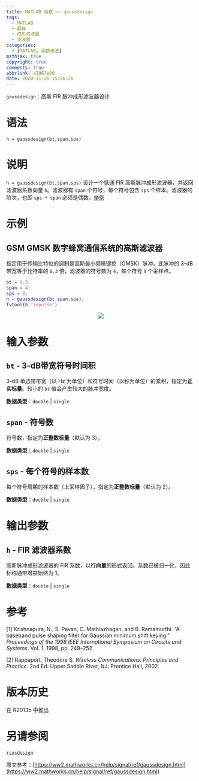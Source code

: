 ```yaml
---
title: MATLAB 函数 —— gaussdesign
tags:
  - MATLAB
  - 翻译
  - 成形滤波器
  - 滤波器
categories:
  - [MATLAB, 函数用法]
mathjax: true
copyright: true
comments: true
abbrlink: a2967b00
date: 2020-11-26 15:56:26
---
```


`gaussdesign`：高斯 FIR 脉冲成形滤波器设计

# 语法

`h = gaussdesign(bt,span,sps)`

<!-- more -->

# 说明

`h = gaussdesign(bt,span,sps)` 设计一个低通 FIR 高斯脉冲成形滤波器，并返回滤波器系数向量 `h`。滤波器有 `span` 个符号，每个符号包含 `sps` 个样本。滤波器的阶次，也即 `sps * span` 必须是偶数。[举例](#Examples-01)

# 示例

## GSM GMSK 数字蜂窝通信系统的高斯滤波器<a name="Examples-01"></a>

指定用于传输比特位的调制是高斯最小频移键控（GMSK）脉冲。此脉冲的 3-dB 带宽等于比特率的 `0.3` 倍，滤波器的符号数为 `4`，每个符号 `8` 个采样点。

``` matlab
bt = 0.3;
span = 4;
sps = 8;
h = gaussdesign(bt,span,sps);
fvtool(h,'impulse')
```

<div align="center">
  <img src="https://josh-blog-1257563604.cos.ap-beijing.myqcloud.com/img/2020-11-26-matlab-gaussdesign/2020-11-26-matlab-gaussdesign-010-GaussianFilterForAGSMGMSKDigitalCellularCommunicationSysExample-01.png?imageMogr2/thumbnail/!100p|watermark/2/text/QEpvc2ggR2Fv/fontsize/15/dissolve/60/gravity/southeast/dx/5/dy/5"/>
</div>

# 输入参数

## `bt` - 3-dB带宽符号时间积

3-dB 单边带带宽（以 Hz 为单位）和符号时间（以秒为单位）的乘积，指定为**正实标量**。较小的 `bt` 值会产生较大的脉冲宽度。

**数据类型**：`double` | `single`

## `span` - 符号数

符号数，指定为**正整数标量**（默认为 3）。

**数据类型**：`double` | `single`

## `sps` - 每个符号的样本数

每个符号周期的样本数（上采样因子），指定为**正整数标量**（默认为 2）。

**数据类型**：`double` | `single`

# 输出参数

## `h` - FIR 滤波器系数

高斯脉冲成形滤波器的 FIR 系数，以**行向量**的形式返回。系数已被归一化，因此标称通带增益始终为 1。

**数据类型**：`double` | `single`

# 参考

[1] Krishnapura, N., S. Pavan, C. Mathiazhagan, and B. Ramamurthi. “A baseband pulse shaping filter for Gaussian minimum shift keying.” *Proceedings of the 1998 IEEE International Symposium on Circuits and Systems*. Vol. 1, 1998, pp. 249–252.

[2] Rappaport, Theodore S. *Wireless Communications: Principles and Practice.* 2nd Ed. Upper Saddle River, NJ: Prentice Hall, 2002.

# 版本历史

在 R2013b 中推出

# 另请参阅

[`rcosdesign`](https://ww2.mathworks.cn/help/signal/ref/rcosdesign.html)

原文参考：[https://ww2.mathworks.cn/help/signal/ref/gaussdesign.html](https://ww2.mathworks.cn/help/signal/ref/gaussdesign.html)
